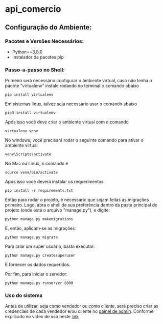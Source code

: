 # api_comercio
## Configuração do Ambiente: 
### Pacotes e Versões Necessários:
- Python==3.8.0
- Instalador de pacotes pip

### Passo-a-passo no Shell:
Primeiro será necessário configurar o ambiente virtual, caso não tenha o pacote "virtualenv" instale rodando no terminal o comando abaixo
```
pip install virtualenv
```
Em sistemas linux, talvez seja necessário usar o comando abaixo
```
pip3 install virtualenv
```
Após isso você deve criar o ambiente virtual com o comando
```
virtualenv venv
```
No windows, você precisará rodar o seguinte comando para ativar o ambiente virtual
```
venv\Scripts\activate
```
No Mac ou Linux, o comando é
```
source venv/bin/activate
```
Após isso você deverá instalar os requerimentos
```
pip install -r requirements.txt
```


Então para rodar o projeto, é necessário que sejam feitas as migrações primeiro. Logo, abra o shell de sua preferência dentro da pasta principal do projeto (onde está o arquivo "manage.py"), e digite:
```
python manage.py makemigrations
```

E, então, aplicam-se as migrações:
```
python manage.py migrate
```

Para criar um super usuário, basta executar:
```
python manage.py createsuperuser
```

E fornecer os dados requeridos.

Por fim, para iniciar o servidor:
```
python manage.py runserver 8000
```

### Uso do sistema
Antes de utilizar, seja como vendedor ou como cliente, será preciso criar as credenciais de cada vendedor e/ou cliente no <a href="http://localhost:8000/admin">painel de admin</a>.
Conforme explicado no vídeo de uso neste <a href="https://youtu.be/GsqvygIRUcQ">link</a>